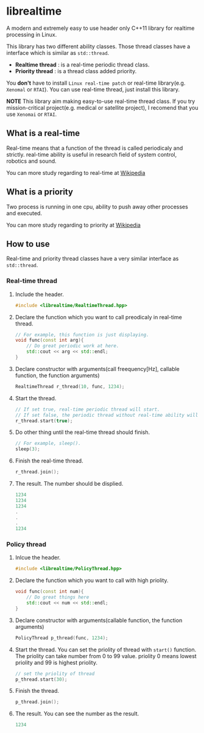 # librealtime

A modern and extremely easy to use header only C++11 library for realtime processing in Linux.

This library has two different ability classes.
Those thread classes have a interface which is similar as `std::thread`.

- **Realtime thread** : is a real-time periodic thread class.
- **Priority thread** : is a thread class added priority.

You **don't** have to install `Linux real-time patch` or real-time library(e.g. `Xenomal` or `RTAI`).
You can use real-time thread, just install this library.

**NOTE** This library aim making easy-to-use real-time thread class.
If you try mission-critical project(e.g. medical or satellite project), I recomend that you use `Xenomai` or `RTAI`.

## What is a real-time
Real-time means that a function of the thread is called periodicaly and strictly.
real-time ability is useful in research field of system control, robotics and sound.

You can more study regarding to real-time at [Wikipedia](https://en.wikipedia.org/wiki/Real-time_computing)

## What is a priority
Two process is running in one cpu, ability to push away other processes and executed.

You can more study regarding to priority at [Wikipedia](https://en.wikipedia.org/wiki/Nice_(Unix))

## How to use

Real-time and priority thread classes have a very similar interface as `std::thread`.

### Real-time thread

1. Include the header.

	``` c++
	#include <librealtime/RealtimeThread.hpp>
	```

2. Declare the function which you want to call preodicaly in real-time thread.

	``` c++
	// For example, this function is just displaying.
	void func(const int arg){
		// Do great periodic work at here.
		std::cout << arg << std::endl;
	}
	```

3. Declare constructor with arguments(call freequency[Hz], callable function, the function arguments)

	``` c++
	RealtimeThread r_thread(10, func, 1234);
	```

4. Start the thread.

	``` c++
	// If set true, real-time periodic thread will start. 
	// If set false, the periodic thread without real-time ability will start.
	r_thread.start(true);
	```

5. Do other thing until the real-time thread should finish.

	``` c++
	// For example, sleep().
	sleep(3);
	```

6. Finish the real-time thread.

	``` c++
	r_thread.join();
	```

7. The result.
The number should be displied.

	``` c++
	1234
	1234
	1234
	.
	.
	.
	1234
	```

### Policy thread

1. Inlcue the header.
	
	``` c++
	#include <librealtime/PolicyThread.hpp>
	```

2. Declare the function which you want to call with high priolity.
	
	``` c++
	void func(const int num){
		// Do great things here
		std::cout << num << std::endl;
	}
	```

3. Declare constructor with arguments(callable function, the function arguments)

	``` c++
	PolicyThread p_thread(func, 1234);
	```

4. Start the thread.
You can set the priolity of thread with `start()` function. The priolity can take number from 0 to 99 value. priolity 0 means lowest priolity and 99 is highest priolity.
	
	``` c++
	// set the priolity of thread
	p_thread.start(30);
	```

5. Finish the thread.

	``` c++
	p_thread.join();
	```

6. The result.
You can see the number as the result.

	``` c++
	1234
	```

